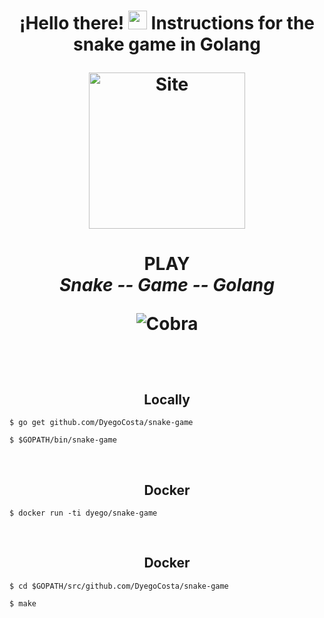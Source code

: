 <h1 align='center'>
    ¡Hello there!  <img src="https://i.ibb.co/t4vsdRG/icons8-snake-48.png" width="30"> Instructions for the
snake game in Golang
    <p align='center'>
</p>
<a href="https://anthwam.netlify.app/" target="_blank"><img alt="Site" src="https://i.ibb.co/BwGdRTC/Logo-sin-espacios.png"  width="250" /></a>
</h1>

<h1 align='center'>
      <b>  PLAY </b></br>
    <i> Snake <b>--</b> Game <b>--</b> Golang </i> </br>
</p>



<p align='center'>
<a><img alt="Cobra" src="https://i.ibb.co/qgR3LV0/1-OK04-EZr7-D6zn-LHi-H2-XJyn-A.png" /></a>
</p>

</br>

<h2 align='center'>
    <b> Locally </b>
</h2>

<p align='center'>

    $ go get github.com/DyegoCosta/snake-game

    $ $GOPATH/bin/snake-game
</p>

</br>

<h2 align='center'>
    <b> Docker </b>
</h2>

<p align='center'>

    $ docker run -ti dyego/snake-game

</p>

</br>

<h2 align='center'>
    <b> Docker </b>
</h2>

<p align='center'>

    $ cd $GOPATH/src/github.com/DyegoCosta/snake-game

    $ make

</p>



